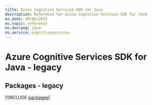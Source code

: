 ```yaml
---
title: Azure Cognitive Services SDK for Java
description: Reference for Azure Cognitive Services SDK for Java
ms.date: 09/02/2025
ms.topic: reference
ms.devlang: java
ms.service: cognitiveservices
---
```

# Azure Cognitive Services SDK for Java - legacy
## Packages - legacy
[!INCLUDE [packages](cognitive-services-index.md)]